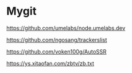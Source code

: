 # Mygit
https://github.com/umelabs/node.umelabs.dev

https://github.com/ngosang/trackerslist

https://github.com/voken100g/AutoSSR

https://ys.xitaofan.com/zbtv/zb.txt

